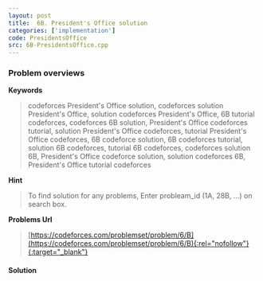 ```yaml
---
layout: post
title:  6B. President's Office solution
categories: ['implementation']
code: PresidentsOffice
src: 6B-PresidentsOffice.cpp
---
```

### **Problem overviews**

**Keywords**
> codeforces President's Office solution, codeforces solution President's Office, solution codeforces President's Office, 6B tutorial codeforces, codeforces 6B solution, President's Office codeforces tutorial, solution President's Office codeforces, tutorial President's Office codeforces, 6B codeforce solution, 6B codeforces tutorial, solution 6B codeforces, tutorial 6B codeforces, codeforces solution 6B, President's Office codeforce solution, solution codeforces 6B, President's Office tutorial codeforces

**Hint**
> To find solution for any problems, Enter probleam_id (1A, 28B, ...) on search box. 

**Problems Url**
> [https://codeforces.com/problemset/problem/6/B](https://codeforces.com/problemset/problem/6/B){:rel="nofollow"}{:target="_blank"}

#### **Solution**



